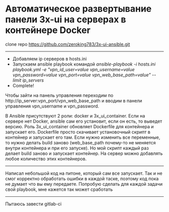 # Автоматическое развертывание панели 3x-ui на серверах в контейнере Docker

clone repo https://github.com/zeroking783/3x-ui-ansible.git

---

- Добавляем ip серверов в hosts.ini
- Запускаем ansible playbook командой *ansible-playbook -i hosts.ini playbook.yml -e "vpn_id_user=value vpn_username=value vpn_password=value vpn_port=value vpn_web_base_path=value" --limit ip_servers*
- Complete!

Чтобы зайти на панель управления переходим по http://ip_server:vpn_port/vpn_web_base_path и вводим в панели управления vpn_username и vpn_password.

В Ansible присутствуют 2 роли: docker и 3x_ui_container. 
Если на сервере нет Docker, ansible сам его установит, если он есть, то выведет версию. 
Роль 3x_ui_container обновляет Dockerfile для контейнера и запускает его. 
Dockerfile просто скачивает установочный скрипт в контейнер и запускает его там. 
Если нужно изменить все переменные, то нужно делать build заново 
(web_base_path почему-то не меняется внутри контейнера и при его запуске). Но мой скрипт каждый раз делает build заново и запускает контейнер.
На сервер можно добавлять любое количество этих контейнеров.

--- 
Написал небольшой код на питоне, который сам все запускает. Так и не смог корректно обработать ошибки в каждой таске,
поэтому код пока не думает что вы ему передаете. Попробую сделать для каждой задачи свой playbook, мне кажется так может сработать

---
Пытаюсь завести gitlab-ci